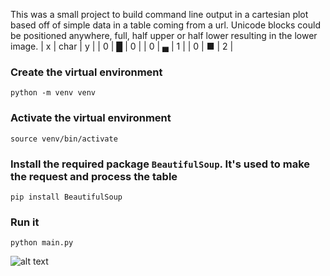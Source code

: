 This was a small project to build command line output in a cartesian plot based off of simple data in a table coming from a url.
Unicode blocks could be positioned anywhere, full, half upper or half lower resulting in the lower image.
| x | char | y |
| 0 |  █   | 0 |
| 0 |  ▄   | 1 |
| 0 |  ■   | 2 |


### Create the virtual environment

```python -m venv venv```

### Activate the virtual environment

```source venv/bin/activate```

### Install the required package `BeautifulSoup`. It's used to make the request and process the table

```pip install BeautifulSoup```

### Run it

```python main.py```

![alt text](image.png)